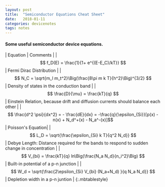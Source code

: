 ```yaml
---
layout: post
title:  "Semiconductor Equations Cheat Sheet"
date:   2018-01-11
categories: devicenotes
tags: notes
---
```


#### Some useful semiconductor device equations.

| Equation | Comments |
| $$ f_D(E) = \frac{1}{1+ e^{(E-E_C)/kT}} $$ | Fermi Dirac Distribution |
| $$ N_C = \sqrt{m_l m_t^2}\Big(\frac{8\pi m k T}{h^2}\Big)^{3/2} $$ | Density of states in the conduction band | 
| $$ \frac{D}{\mu} = \frac{kT}{q} $$ | Einstein Relation, because drift and diffusion currents should balance each other |
| $$ \frac{d^2 \psi}{dx^2} = - \frac{dE}{dx} = -\frac{q}{\epsilon_{Si}}[p(x) - n(x) + N_d^+(x) - N_a^-(x)]$$| Poisson's Equation|
| $$ L_D = \sqrt{\frac{\epsilon_{Si} k T}{q^2 N_d}} $$ | Debye Length: Distance required for the bands to respond to sudden change in concentration |
| $$ V_{bi} = \frac{kT}{q} ln\Big(\frac{N_a N_d}{n_i^2}\Big) $$ | Built-in potential of a p-n junction | 
| $$ W_d = \sqrt{\frac{2\epsilon_{Si} V_{bi} (N_a+N_d) }{q N_a N_d}} $$ | Depletion width in a p-n juntion | 
{:.mbtablestyle}